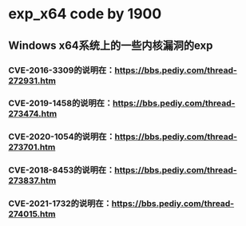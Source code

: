 # exp_x64 code by 1900
## Windows x64系统上的一些内核漏洞的exp
### CVE-2016-3309的说明在：https://bbs.pediy.com/thread-272931.htm
### CVE-2019-1458的说明在：https://bbs.pediy.com/thread-273474.htm
### CVE-2020-1054的说明在：https://bbs.pediy.com/thread-273701.htm
### CVE-2018-8453的说明在：https://bbs.pediy.com/thread-273837.htm
### CVE-2021-1732的说明在：https://bbs.pediy.com/thread-274015.htm
